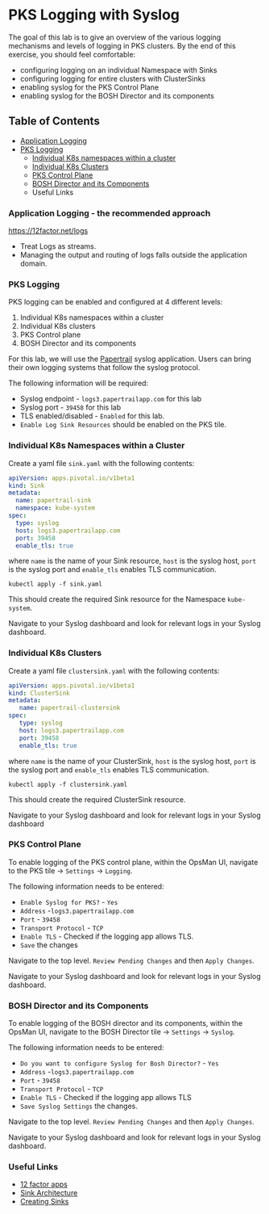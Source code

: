 # PKS Logging with Syslog

The goal of this lab is to give an overview of the various logging mechanisms and levels of logging in PKS clusters. By the end of this exercise, you should feel comfortable:

  * configuring logging on an individual Namespace with Sinks
  * configuring logging for entire clusters with ClusterSinks
  * enabling syslog for the PKS Control Plane
  * enabling syslog for the BOSH Director and its components

## Table of Contents
- [Application Logging](#application-logging-the-recommended-approach)
- [PKS Logging](#pks-logging)
    - [Individual K8s namespaces within a cluster](#individual-k8s-namespaces-within-a-cluster)
    - [Individual K8s Clusters](#individual-k8s-clusters)
    - [PKS Control Plane](#pks-control-plane)
    - [BOSH Director and its Components](#bosh-director-and-its-components)
    - Useful Links

### Application Logging - the recommended approach

https://12factor.net/logs

 - Treat Logs as streams.
 - Managing the output and routing of logs falls outside the application domain.

### PKS Logging

PKS logging can be enabled and configured at 4 different levels:

1. Individual K8s namespaces within a cluster
2. Individual K8s clusters
3. PKS Control plane
4. BOSH Director and its components

For this lab, we will use the [Papertrail](https://papertrailapp.com) syslog application. Users can bring their own logging systems that follow the syslog protocol.

The following information will be required:

* Syslog endpoint - `logs3.papertrailapp.com` for this lab
* Syslog port - `39458` for this lab
* TLS enabled/disabled - `Enabled` for this lab.
* `Enable Log Sink Resources` should be enabled on the PKS tile.

### Individual K8s Namespaces within a Cluster

Create a yaml file `sink.yaml` with the following contents:
```yaml
apiVersion: apps.pivotal.io/v1beta1
kind: Sink
metadata:
  name: papertrail-sink
  namespace: kube-system
spec:
  type: syslog
  host: logs3.papertrailapp.com
  port: 39458
  enable_tls: true
```

where `name` is the name of your Sink resource, `host` is the syslog host, `port` is the syslog port and `enable_tls` enables TLS communication.

`kubectl apply -f sink.yaml`

This should create the required Sink resource for the Namespace `kube-system`.

Navigate to your Syslog dashboard and look for relevant logs in your Syslog dashboard.

### Individual K8s Clusters

Create a yaml file `clustersink.yaml` with the following contents:

```yaml
apiVersion: apps.pivotal.io/v1beta1
kind: ClusterSink
metadata:
   name: papertrail-clustersink
spec:
   type: syslog
   host: logs3.papertrailapp.com
   port: 39458
   enable_tls: true
```

where `name` is the name of your ClusterSink, `host` is the syslog host, `port` is the syslog port and `enable_tls` enables TLS communication.

`kubectl apply -f clustersink.yaml`

This should create the required ClusterSink resource.

Navigate to your Syslog dashboard and look for relevant logs in your Syslog dashboard

### PKS Control Plane

To enable logging of the PKS control plane, within the OpsMan UI, navigate to the PKS tile -> `Settings` -> `Logging`.

The following information needs to be entered:

- `Enable Syslog for PKS?` - `Yes`
- `Address` -`logs3.papertrailapp.com`
- `Port` - `39458`
- `Transport Protocol` - `TCP`
- `Enable TLS` - Checked if the logging app allows TLS.
- `Save` the changes

Navigate to the top level. `Review Pending Changes` and then `Apply Changes`.

Navigate to your Syslog dashboard and look for relevant logs in your Syslog dashboard.

### BOSH Director and its Components

To enable logging of the BOSH director and its components, within the OpsMan UI, navigate to the BOSH Director tile -> `Settings` -> `Syslog`.

The following information needs to be entered:

- `Do you want to configure Syslog for Bosh Director?` - `Yes`
- `Address` -`logs3.papertrailapp.com`
- `Port` - `39458`
- `Transport Protocol` - `TCP`
- `Enable TLS` - Checked if the logging app allows TLS
- `Save Syslog Settings` the changes.

Navigate to the top level. `Review Pending Changes` and then `Apply Changes`.

Navigate to your Syslog dashboard and look for relevant logs in your Syslog dashboard.

### Useful Links
 - [12 factor apps](https://12factor.net/)
 - [Sink Architecture](https://docs.pivotal.io/tkgi/1-10/sink-architecture.html)
 - [Creating Sinks](https://docs.pivotal.io/tkgi/1-10/create-sinks.html)

